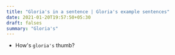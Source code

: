 ```yaml
---
title: "Gloria's in a sentence | Gloria's example sentences"
date: 2021-01-20T19:57:50+05:30
draft: falses
summary: "Gloria's"
---
```

- How's `gloria's` thumb?
                 
